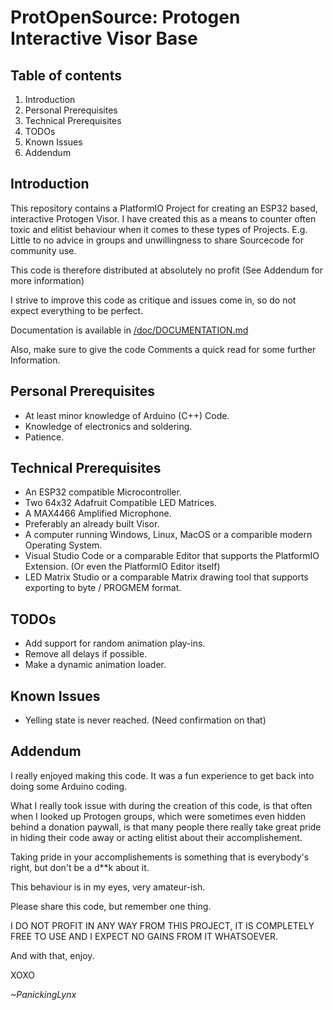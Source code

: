 # ProtOpenSource: Protogen Interactive Visor Base

## Table of contents
1. Introduction
2. Personal Prerequisites
3. Technical Prerequisites
4. TODOs
5. Known Issues
6. Addendum

## Introduction

This repository contains a PlatformIO Project for creating an ESP32 based, interactive Protogen Visor.
I have created this as a means to counter often toxic and elitist behaviour when it comes to these types of Projects.
E.g. Little to no advice in groups and unwillingness to share Sourcecode for community use.

This code is therefore distributed at absolutely no profit (See Addendum for more information)

I strive to improve this code as critique and issues come in, so do not expect everything to be perfect.

Documentation is available in [/doc/DOCUMENTATION.md](https://github.com/PanickingLynx/ProtOpenSource/blob/master/doc/DOCUMENTATION.md)

Also, make sure to give the code Comments a quick read for some further Information.

## Personal Prerequisites

* At least minor knowledge of Arduino (C++) Code.
* Knowledge of electronics and soldering.
* Patience.

## Technical Prerequisites

* An ESP32 compatible Microcontroller.
* Two 64x32 Adafruit Compatible LED Matrices.
* A MAX4466 Amplified Microphone.
* Preferably an already built Visor.
* A computer running Windows, Linux, MacOS or a comparible modern Operating System.
* Visual Studio Code or a comparable Editor that supports the PlatformIO Extension. (Or even the PlatformIO Editor itself)
* LED Matrix Studio or a comparable Matrix drawing tool that supports exporting to byte / PROGMEM format.

## TODOs

* Add support for random animation play-ins.
* Remove all delays if possible.
* Make a dynamic animation loader.

## Known Issues

* Yelling state is never reached. (Need confirmation on that)

## Addendum

I really enjoyed making this code.
It was a fun experience to get back into doing some Arduino coding.

What I really took issue with during the creation of this code,
is that often when I looked up Protogen groups, which were sometimes even hidden behind a donation paywall,
is that many people there really take great pride in hiding their code away or acting elitist about their accomplishement.

Taking pride in your accomplishements is something that is everybody's right, but don't be a d**k about it.

This behaviour is in my eyes, very amateur-ish.

Please share this code, but remember one thing.

I DO NOT PROFIT IN ANY WAY FROM THIS PROJECT, IT IS COMPLETELY FREE TO USE AND I EXPECT NO GAINS FROM IT WHATSOEVER.

And with that, enjoy.

XOXO

*~PanickingLynx*
